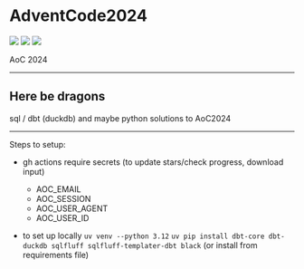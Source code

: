 # AdventCode2024

![](https://img.shields.io/badge/day%20📅-10-blue)
![](https://img.shields.io/badge/stars%20⭐-14-yellow)
![](https://img.shields.io/badge/days%20completed-6-red)

AoC 2024

---
Here be dragons
---

sql / dbt (duckdb) and maybe python solutions to AoC2024


---
Steps to setup:

- gh actions require secrets (to update stars/check progress, download input)
    - AOC_EMAIL
    - AOC_SESSION
    - AOC_USER_AGENT
    - AOC_USER_ID
 
- to set up locally
`uv venv --python 3.12`
`uv pip install dbt-core dbt-duckdb sqlfluff sqlfluff-templater-dbt black`
(or install from requirements file)
